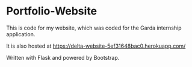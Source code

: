 # Portfolio-Website


This is code for my website, which was coded for the Garda internship application.

It is also hosted at https://delta-website-5ef31648bac0.herokuapp.com/


Written with Flask and powered by Bootstrap.
